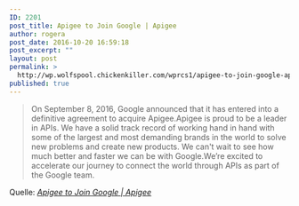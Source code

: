 ```yaml
---
ID: 2201
post_title: Apigee to Join Google | Apigee
author: rogera
post_date: 2016-10-20 16:59:18
post_excerpt: ""
layout: post
permalink: >
  http://wp.wolfspool.chickenkiller.com/wprcs1/apigee-to-join-google-apigee/
published: true
---
```

<blockquote>On September 8, 2016, Google announced that it has entered into a definitive agreement to acquire Apigee.Apigee is proud to be a leader in APIs. We have a solid track record of working hand in hand with some of the largest and most demanding brands in the world to solve new problems and create new products. We can't wait to see how much better and faster we can be with Google.We’re excited to accelerate our journey to connect the world through APIs as part of the Google team.</blockquote>
Quelle: <em><a href="http://apigee.com/about/apigee-join-google">Apigee to Join Google | Apigee</a></em>